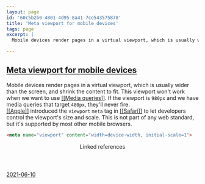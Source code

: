 ```yaml
---
layout: page
id: '60c5b2b0-4801-4d95-8a41-7ce543575878'
title: 'Meta viewport for mobile devices'
tags: page
excerpt: |
  Mobile devices render pages in a virtual viewport, which is usually wider than the screen, and shrink the content to fit. This viewport won't work when we want to use [[Media queries]]. If the viewport is 980px and we have media queries that target 480px, they'll never fire.

---
```

  
<h2 class="text-3xl font-semibold mb-4"><a href="/pages/meta-viewport-for-mobile-devices">Meta viewport for mobile devices</a></h2>

<div class="space-y-2">
<div class="element-block ml-0"><div class="flex-1">Mobile devices render pages in a virtual viewport, which is usually wider than the screen, and shrink the content to fit. This viewport won't work when we want to use <a class="text-teal-400 group" href="/pages/media-queries"><span class="text-gray-500 group-hover:text-teal-500">[[</span>Media queries<span class="text-gray-500 group-hover:text-teal-500">]]</span></a>. If the viewport is <code>980px</code> and we have media queries that target <code>480px</code>, they'll never fire.</div></div>

<div class="element-block ml-0"><div class="flex-1"><a class="text-teal-400 group" href="/pages/apple"><span class="text-gray-500 group-hover:text-teal-500">[[</span>Apple<span class="text-gray-500 group-hover:text-teal-500">]]</span></a> introduced the <code>viewport</code> <code>meta</code> tag in <a class="text-teal-400 group" href="/pages/safari"><span class="text-gray-500 group-hover:text-teal-500">[[</span>Safari<span class="text-gray-500 group-hover:text-teal-500">]]</span></a> to let developers control the viewport's size and scale. This is not part of any web standard, but it's supported by most other mobile browsers.</div></div>

<div class="element-block ml-0"><div class="flex-1">

```html
<meta name="viewport" content="width=device-width, initial-scale=1">
```

</div></div>
</div>



<section class="mt-8 space-y-2">
<header class="text-gray-500">Linked references</header>
<a class="block bg-gray-800 p-4 rounded text-teal-400 focus:outline-none focus:ring-2 focus:ring-offset-2 focus:ring-offset-gray-900 focus:ring-teal-400 hover:ring-2 hover:ring-offset-2 hover:ring-offset-gray-900 hover:ring-teal-400" href="/journals/2021-06-10">2021-06-10</a>
  </section>
